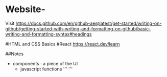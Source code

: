 # Website-
Visit https://docs.github.com/en/github-ae@latest/get-started/writing-on-github/getting-started-with-writing-and-formatting-on-github/basic-writing-and-formatting-syntax#headings  


#HTML and CSS Basics
#React 
https://react.dev/learn 

##Notes
- components : a piece of the UI
  - javascript functions
    '''
      <MyButton />
    '''
